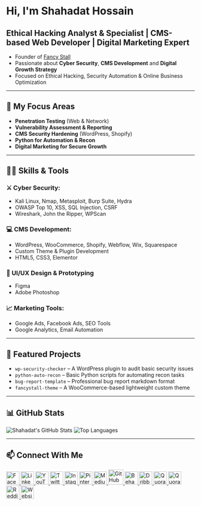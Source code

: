 # Hi, I'm Shahadat Hossain

## Ethical Hacking Analyst & Specialist | CMS-based Web Developer | Digital Marketing Expert

- Founder of [Fancy Stall](https://fancystall.com) <br>
- Passionate about **Cyber Security**, **CMS Development** and **Digital Growth Strategy**  
- Focused on Ethical Hacking, Security Automation & Online Business Optimization

---

## 🔐 My Focus Areas

- **Penetration Testing** (Web & Network)
- **Vulnerability Assessment & Reporting**
- **CMS Security Hardening** (WordPress, Shopify)
- **Python for Automation & Recon**
- **Digital Marketing for Secure Growth**

---

## 👨‍💻 Skills & Tools

### ⚔️ Cyber Security:
- Kali Linux, Nmap, Metasploit, Burp Suite, Hydra
- OWASP Top 10, XSS, SQL Injection, CSRF
- Wireshark, John the Ripper, WPScan

### 💻 CMS Development:
- WordPress, WooCommerce, Shopify, Webflow, Wix, Squarespace
- Custom Theme & Plugin Development
- HTML5, CSS3, Elementor

### 🎨 UI/UX Design & Prototyping
- Figma
- Adobe Photoshop

### 📈 Marketing Tools:
- Google Ads, Facebook Ads, SEO Tools
- Google Analytics, Email Automation

---

## 📌 Featured Projects

- `wp-security-checker` – A WordPress plugin to audit basic security issues
- `python-auto-recon` – Basic Python scripts for automating recon tasks
- `bug-report-template` – Professional bug report markdown format
- `fancystall-theme` – A WooCommerce-based lightweight custom theme


---

## 📊 GitHub Stats

![Shahadat's GitHub Stats](https://github-readme-stats.vercel.app/api?username=shahadat-hossain-tech&show_icons=true&theme=tokyonight)
![Top Languages](https://github-readme-stats.vercel.app/api/top-langs/?username=shahadat-hossain-tech&layout=compact&theme=tokyonight)

---

## 📫 Connect With Me

<p align="left">
  <!-- Facebook -->
  <a href="https://www.facebook.com/shahadathossain.tech" target="_blank" rel="nofollow">
    <img src="https://raw.githubusercontent.com/arturssmirnovs/arturssmirnovs/master/fb.png" alt="Facebook" width="35" style="max-width: 100%;">
  </a>
  
  <!-- LinkedIn -->
  <a href="https://www.linkedin.com/in/shahadat-tech" target="_blank" rel="nofollow">
    <img src="https://raw.githubusercontent.com/arturssmirnovs/arturssmirnovs/master/in.png" alt="LinkedIn" width="35" style="max-width: 100%;">
  </a>

  <!-- YouTube -->
  <a href="https://www.youtube.com/@shahadat_hossain_tech" target="_blank" rel="nofollow">
    <img src="https://cdn.jsdelivr.net/gh/simple-icons/simple-icons/icons/youtube.svg" alt="YouTube" width="35">
  </a>
  
  <!-- Twitter -->
  <a href="https://x.com/shahadat_net" target="_blank" rel="nofollow">
    <img src="https://raw.githubusercontent.com/arturssmirnovs/arturssmirnovs/master/tw.png" alt="Twitter" width="35" style="max-width: 100%;">
  </a>
  
  <!-- Instagram -->
  <a href="https://www.instagram.com/shahadat_tech" target="_blank" rel="nofollow">
    <img src="https://raw.githubusercontent.com/arturssmirnovs/arturssmirnovs/master/ig.png" alt="Instagram" width="35" style="max-width: 100%;">
  </a>

  <!-- Pinterest -->
  <a href="https://www.pinterest.com/shahadat_tech" target="_blank" rel="nofollow">
    <img src="https://cdn-icons-png.flaticon.com/512/145/145808.png" alt="Pinterest" width="35">
  </a>

  <!-- Medium -->
  <a href="https://medium.com/@shahadat_hossain" target="_blank" rel="nofollow">
    <img src="https://cdn-icons-png.flaticon.com/512/5968/5968906.png" alt="Medium" width="35">
  </a>

  <!-- GitHub -->
  <a href="https://github.com/shahadat-hossain-tech" target="_blank">
    <img src="https://raw.githubusercontent.com/arturssmirnovs/arturssmirnovs/master/git.png" alt="GitHub" width="40" style="max-width: 100%;">
  </a>

  <!-- Behance -->
  <a href="https://www.behance.net/shahadat-hossain" target="_blank" rel="nofollow">
    <img src="https://cdn-icons-png.flaticon.com/512/145/145799.png" alt="Behance" width="35">
  </a>

  <!-- Dribbble -->
  <a href="https://dribbble.com/shahadat-hossain" target="_blank" rel="nofollow">
    <img src="https://cdn-icons-png.flaticon.com/512/145/145802.png" alt="Dribbble" width="35">
  </a>

  <!-- Quora Bangla -->
  <a href="https://bn.quora.com/profile/Shahadat-Hossain-3164" target="_blank" rel="nofollow">
    <img src="https://cdn-icons-png.flaticon.com/512/5968/5968772.png" alt="Quora Bangla" width="35">
  </a>

  <!-- Quora English -->
  <a href="https://www.quora.com/profile/Shahadat-Hossain-3177" target="_blank" rel="nofollow">
    <img src="https://cdn-icons-png.flaticon.com/512/5968/5968772.png" alt="Quora English" width="35">
  </a>

  <!-- Reddit -->
  <a href="https://www.reddit.com/user/shahadat_tech" target="_blank" rel="nofollow">
    <img src="https://cdn-icons-png.flaticon.com/512/2111/2111589.png" alt="Reddit" width="35">
  </a>

  <!-- Personal Website -->
  <a href="#" target="_blank" rel="nofollow">
    <img src="https://cdn-icons-png.flaticon.com/512/841/841364.png" alt="Website" width="35">
  </a>
</p>

